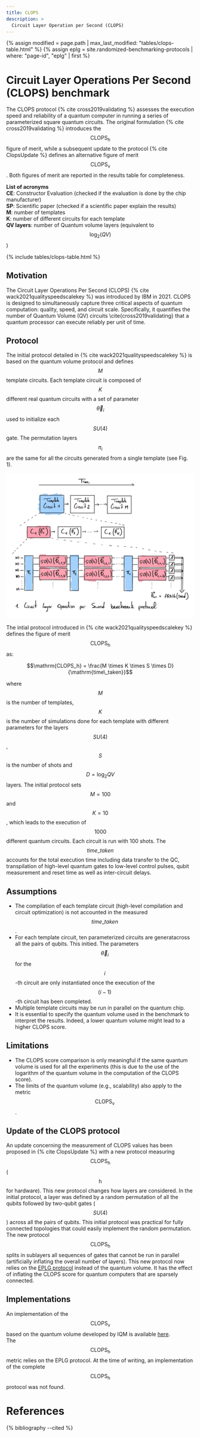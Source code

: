 ```yaml
---
title: CLOPS
description: >
  Circuit Layer Operation per Second (CLOPS)
---
```

{% assign modified = page.path | max_last_modified: "tables/clops-table.html" %}
{% assign eplg = site.randomized-benchmarking-protocols | where: "page-id", "eplg" | first %}

# Circuit Layer Operations Per Second (CLOPS) benchmark

The CLOPS protocol {% cite cross2019validating %} assesses the execution speed and reliability of a quantum computer in running a series of parameterized square quantum circuits. The original formulation {% cite cross2019validating %} introduces the $$\mathrm{CLOPS_h}$$ figure of merit, while a subsequent update to the protocol {% cite ClopsUpdate %} defines an alternative figure of merit $$\mathrm{CLOPS_v}$$. Both figures of merit are reported in the results table for completeness.

**List of acronyms**  
**CE**: Constructor Evaluation (checked if the evaluation is done by the chip manufacturer)  
**SP**: Scientific paper (checked if a scientific paper explain the results)  
**M**: number of templates  
**K**: number of different circuits for each template  
**QV layers**: number of Quantum volume layers (equivalent to $$\log_2 (QV)$$)  

{% include tables/clops-table.html %}
<script type="text/javascript">
    $(document).ready(function() {
      $('.clops-table').DataTable(
        {
          "pageLength": 10,
          "drawCallback": function(settings){ 
            MathJax.Hub.Queue(["Typeset", MathJax.Hub]); 
          }
        } 
      );
    });
</script>

## Motivation

The Circuit Layer Operations Per Second (CLOPS) {% cite wack2021qualityspeedscalekey %} was introduced by IBM in 2021. CLOPS is designed to simultaneously capture three critical aspects of quantum computation: quality, speed, and circuit scale. Specifically, it quantifies the number of Quantum Volume (QV) circuits \cite{cross2019validating} that a quantum processor can execute reliably per unit of time.

## Protocol

The initial protocol detailed in {% cite wack2021qualityspeedscalekey %} is based on the quantum volume protocol and defines $$M$$ template circuits. Each template circuit is composed of $$K$$ different real quantum circuits with a set of parameter $$\vec{\theta}_i$$ used to initialize each $$SU(4)$$ gate. The permutation layers $$\pi_i$$ are the same for all the circuits generated from a single template (see Fig. 1).  

<div class="center">
  <img src="/img/system-level-benchmark/others/clops.jpg" class="img-medium" alt="Bars and Stripes data set with segmentation of images that are in/outside the set."/>
</div>


The intial protocol introduced in {% cite wack2021qualityspeedscalekey %} defines the figure of merit $$\mathrm{CLOPS_h}$$ as:

$$\mathrm{CLOPS_h} = \frac{M \times K \times S \times D}{\mathrm{time\_taken}}$$  

where $$M$$ is the number of templates, $$K$$ is the number of simulations done for each template with different parameters for the layers $$SU(4)$$, $$S$$ is the number of shots and $$D=\log_2 QV$$ layers. The initial protocol sets $$M=100$$ and $$K=10$$, which leads to the execution of $$1000$$ different quantum circuits. Each circuit is run with 100 shots. The $$time\_taken$$ accounts for the total execution time including data transfer to the QC, transpilation of high-level quantum gates to low-level control pulses, qubit measurement and reset time as well as inter-circuit delays.

## Assumptions

- The compilation of each template circuit (high-level compilation and circuit optimization) is not accounted in the measured $$time\_taken$$.
- For each template circuit, ten parameterized circuits are generatacross all the pairs of qubits. This initied. The parameters $$\vec{\theta}_i$$ for the $$i$$-th circuit are only instantiated once the execution of the $$(i-1)$$-th circuit has been completed.
- Multiple template circuits may be run in parallel on the quantum chip.
- It is essential to specify the quantum volume used in the benchmark to interpret the results. Indeed, a lower quantum volume might lead to a higher CLOPS score.

## Limitations

- The CLOPS score comparison is only meaningful if the same quantum volume is used for all the experiments (this is due to the use of the logarithm of the quantum volume in the computation of the CLOPS score).
- The limits of the quantum volume (e.g., scalability) also apply to the metric $$\mathrm{CLOPS_v}$$.

## Update of the CLOPS protocol

An update concerning the measurement of CLOPS values has been proposed in {% cite ClopsUpdate %} with a new protocol measuring $$\mathrm{CLOPS_h}$$ ($$\mathrm{h}$$ for hardware). This new protocol changes how layers are considered. In the initial protocol, a layer was defined by a random permutation of all the qubits followed by two-qubit gates ($$SU(4)$$) across all the pairs of qubits. This initial protocol was practical for fully connected topologies that could easily implement the random permutation. The new protocol $$\mathrm{CLOPS_h}$$ splits in sublayers all sequences of gates that cannot be run in parallel (artificially inflating the overall number of layers). This new protocol now relies on the <a href="{{ eplg.url | prepend: site.baseurl }}" target="_blank">EPLG protocol</a> instead of the quantum volume. It has the effect of inflating the CLOPS score for quantum computers that are sparsely connected.

## Implementations

An implementation of the $$\mathrm{CLOPS_v}$$ based on the quantum volume developed by IQM is available <a href="https://github.com/iqm-finland/iqm-benchmarks/tree/main" target="_blank">here</a>.  
The $$\mathrm{CLOPS_h}$$ metric relies on the EPLG protocol. At the time of writing, an implementation of the complete $$\mathrm{CLOPS_h}$$ protocol was not found.

# References
{% bibliography --cited %}